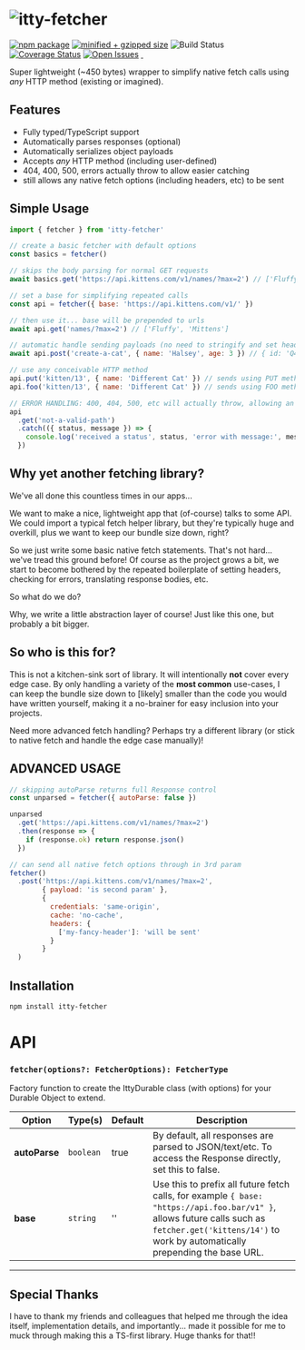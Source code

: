 # ![itty-fetcher](https://user-images.githubusercontent.com/865416/189512292-3d877e9b-5ae6-4ccb-aba6-9602ee5a7578.png)

[![npm package][npm-image]][npm-url]
[![minified + gzipped size][gzip-image]][gzip-url]
![Build Status](https://github.com/kwhitley/itty-router/actions/workflows/verify.yml/badge.svg)
[![Coverage Status][coveralls-image]][coveralls-url]
[![Open Issues][issues-image]][issues-url]
<a href="https://github.com/kwhitley/itty-fetcher" target="\_parent">
  <img alt="" src="https://img.shields.io/github/stars/kwhitley/itty-fetcher.svg?style=social&label=Star" />
</a>
<a href="https://twitter.com/kevinrwhitley" target="\_parent">
  <img alt="" src="https://img.shields.io/twitter/follow/kevinrwhitley.svg?style=social&label=Follow" />
</a>

Super lightweight (~450 bytes) wrapper to simplify native fetch calls using *any* HTTP method (existing or imagined).

## Features
- Fully typed/TypeScript support
- Automatically parses responses (optional)
- Automatically serializes object payloads
- Accepts *any* HTTP method (including user-defined)
- 404, 400, 500, errors actually throw to allow easier catching
- still allows any native fetch options (including headers, etc) to be sent

## Simple Usage
```js
import { fetcher } from 'itty-fetcher'

// create a basic fetcher with default options
const basics = fetcher()

// skips the body parsing for normal GET requests
await basics.get('https://api.kittens.com/v1/names/?max=2') // ['Fluffy', 'Mittens']

// set a base for simplifying repeated calls
const api = fetcher({ base: 'https://api.kittens.com/v1/' })

// then use it... base will be prepended to urls
await api.get('names/?max=2') // ['Fluffy', 'Mittens']

// automatic handle sending payloads (no need to stringify and set headers)
await api.post('create-a-cat', { name: 'Halsey', age: 3 }) // { id: 'Q4AW', name: 'Halsey', age: 3 }

// use any conceivable HTTP method
api.put('kitten/13', { name: 'Different Cat' }) // sends using PUT method
api.foo('kitten/13', { name: 'Different Cat' }) // sends using FOO method

// ERROR HANDLING: 400, 404, 500, etc will actually throw, allowing an easy catch
api
  .get('not-a-valid-path')
  .catch(({ status, message }) => {
    console.log('received a status', status, 'error with message:', message)
  })
```

## Why yet another fetching library?
We've all done this countless times in our apps... 

We want to make a nice, lightweight app that (of-course) talks to some API.  We could import a typical fetch helper library, but they're typically huge and overkill, plus we want to keep our bundle size down, right?

So we just write some basic native fetch statements.  That's not hard... we've tread this ground before! Of course as the project grows a bit, we start to become bothered by the repeated boilerplate of setting headers, checking for errors, translating response bodies, etc.

So what do we do?

Why, we write a little abstraction layer of course!  Just like this one, but probably a bit bigger.

## So who is this for?
This is not a kitchen-sink sort of library.  It will intentionally **not** cover every edge case.  By only handling a variety of the **most common** use-cases, I can keep the bundle size down to [likely] smaller than the code you would have written yourself, making it a no-brainer for easy inclusion into your projects.

Need more advanced fetch handling?  Perhaps try a different library (or stick to native fetch and handle the edge case manually)!

## ADVANCED USAGE
```js
// skipping autoParse returns full Response control
const unparsed = fetcher({ autoParse: false })

unparsed
  .get('https://api.kittens.com/v1/names/?max=2')
  .then(response => {
    if (response.ok) return response.json()
  })

// can send all native fetch options through in 3rd param
fetcher()
  .post('https://api.kittens.com/v1/names/?max=2',
        { payload: 'is second param' },
        {
          credentials: 'same-origin',
          cache: 'no-cache',
          headers: {
            ['my-fancy-header']: 'will be sent'
          }
        }
  )
```

## Installation

```
npm install itty-fetcher
```

# API

### `fetcher(options?: FetcherOptions): FetcherType`
Factory function to create the IttyDurable class (with options) for your Durable Object to extend.

| Option | Type(s) | Default | Description |
| --- | --- | --- | --- |
| **autoParse** | `boolean` | true | By default, all responses are parsed to JSON/text/etc.  To access the Response directly, set this to false.
| **base** | `string` | '' | Use this to prefix all future fetch calls, for example `{ base: "https://api.foo.bar/v1" }`, allows future calls such as `fetcher.get('kittens/14')` to work by automatically prepending the base URL.

---

[twitter-image]:https://img.shields.io/twitter/url?style=social&url=https%3A%2F%2Fwww.npmjs.com%2Fpackage%2Fitty-fetcher
[logo-image]:https://user-images.githubusercontent.com/865416/114285361-2bd3e180-9a1c-11eb-8386-a2e9f4383d43.png
[gzip-image]:https://img.shields.io/bundlephobia/minzip/itty-fetcher
[gzip-url]:https://bundlephobia.com/result?p=itty-fetcher
[issues-image]:https://img.shields.io/github/issues/kwhitley/itty-fetcher
[issues-url]:https://github.com/kwhitley/itty-fetcher/issues
[npm-image]:https://img.shields.io/npm/v/itty-fetcher.svg
[npm-url]:http://npmjs.org/package/itty-fetcher
[travis-image]:https://travis-ci.org/kwhitley/itty-fetcher.svg?branch=v0.x
[travis-url]:https://travis-ci.org/kwhitley/itty-fetcher
[david-image]:https://david-dm.org/kwhitley/itty-fetcher/status.svg
[david-url]:https://david-dm.org/kwhitley/itty-fetcher
[coveralls-image]:https://coveralls.io/repos/github/kwhitley/itty-fetcher/badge.svg?branch=v0.x
[coveralls-url]:https://coveralls.io/github/kwhitley/itty-fetcher?branch=v0.x

## Special Thanks
I have to thank my friends and colleagues that helped me through the idea itself, implementation details, and importantly... made it possible for me to muck through making this a TS-first library.  Huge thanks for that!!
